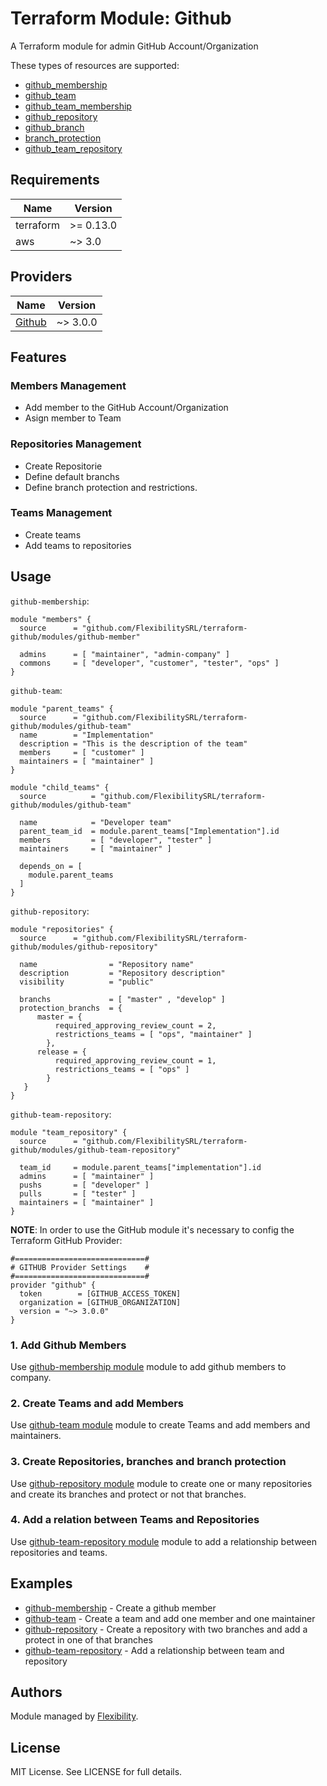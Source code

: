 

#  Terraform Module: Github

A Terraform module for admin GitHub Account/Organization

These types of resources are supported:
* [github_membership](https://registry.terraform.io/providers/hashicorp/github/latest/docs/resources/membership)
* [github_team](https://registry.terraform.io/providers/hashicorp/github/latest/docs/resources/team)
* [github_team_membership](https://registry.terraform.io/providers/hashicorp/github/latest/docs/resources/team_membership)
* [github_repository](https://registry.terraform.io/providers/hashicorp/github/latest/docs/resources/repository)
* [github_branch](https://registry.terraform.io/providers/hashicorp/github/latest/docs/resources/branch)
* [branch_protection](https://registry.terraform.io/providers/hashicorp/github/latest/docs/resources/branch_protection)
* [github_team_repository](https://registry.terraform.io/providers/hashicorp/github/latest/docs/resources/team_repository)

## Requirements                                                                                                                                                                                                    
                                                                                                                                                                                                                   
| Name | Version |                                                                                                                                                                                                 
|------|---------|                                                                                                                                                                                                 
| terraform | >= 0.13.0 |                                                                                                                                                                                         
| aws | ~> 3.0 |                                                                                                                                                                                                   
                                                                                                                                                                                                                   
## Providers                                                                                                                                                                                                       
                                                                                                                                                                                                                   
| Name | Version |                                                                                                                                                                                                 
|------|---------|                                                                                                                                                                                                 
| [Github](https://registry.terraform.io/providers/hashicorp/github/latest/docs)  | ~> 3.0.0 |


## Features

### Members Management
 - Add member to the GitHub Account/Organization
 - Asign member to Team

### Repositories Management
- Create Repositorie
- Define default branchs
- Define branch protection and restrictions.

### Teams Management
- Create teams
- Add teams to repositories

## Usage

`github-membership`:
```hcl
module "members" {
  source      = "github.com/FlexibilitySRL/terraform-github/modules/github-member"

  admins      = [ "maintainer", "admin-company" ]
  commons     = [ "developer", "customer", "tester", "ops" ]
}
```

`github-team`:
```hcl
module "parent_teams" {
  source      = "github.com/FlexibilitySRL/terraform-github/modules/github-team"
  name        = "Implementation"
  description = "This is the description of the team" 
  members     = [ "customer" ]
  maintainers = [ "maintainer" ]
}

module "child_teams" {
  source          = "github.com/FlexibilitySRL/terraform-github/modules/github-team"

  name            = "Developer team"
  parent_team_id  = module.parent_teams["Implementation"].id
  members         = [ "developer", "tester" ]
  maintainers     = [ "maintainer" ]

  depends_on = [
    module.parent_teams
  ]
}
```

`github-repository`:
```hcl
module "repositories" {
  source      = "github.com/FlexibilitySRL/terraform-github/modules/github-repository"

  name                = "Repository name"
  description         = "Repository description"
  visibility          = "public"

  branchs             = [ "master" , "develop" ] 
  protection_branchs  = {
      master = {
          required_approving_review_count = 2,
          restrictions_teams = [ "ops", "maintainer" ]
        },
      release = {
          required_approving_review_count = 1,
          restrictions_teams = [ "ops" ]
        }
   }
}
```

`github-team-repository`:
```hcl
module "team_repository" {
  source      = "github.com/FlexibilitySRL/terraform-github/modules/github-team-repository"

  team_id     = module.parent_teams["implementation"].id
  admins      = [ "maintainer" ]
  pushs       = [ "developer" ]
  pulls       = [ "tester" ]
  maintainers = [ "maintainer" ]
}
```

**NOTE**: In order to use the GitHub module it's necessary to config the Terraform GitHub Provider:

    #=============================#
    # GITHUB Provider Settings    #
    #=============================#
    provider "github" {
      token        = [GITHUB_ACCESS_TOKEN]
      organization = [GITHUB_ORGANIZATION]
      version = "~> 3.0.0"
    }

### 1. Add Github Members

Use [github-membership module](https://github.com/FlexibilitySRL/terraform-github/modules/github-membership) module to add github members to company.

### 2. Create Teams and add Members

Use [github-team module](https://github.com/FlexibilitySRL/terraform-github/modules/github-team) module to create Teams and add members and maintainers.

### 3. Create Repositories, branches and branch protection

Use [github-repository module](https://github.com/FlexibilitySRL/terraform-github/modules/github-repository) module to create one or many repositories and create its branches and protect or not that branches.

### 4. Add a relation between Teams and Repositories

Use [github-team-repository module](https://github.com/FlexibilitySRL/terraform-github/modules/github-team-repository) module to add a relationship between repositories and teams.


## Examples

* [github-membership](https://github.com/FlexibilitySRL/terraform-github/tree/master/examples/github-membership) - Create a github member
* [github-team](https://github.com/FlexibilitySRL/terraform-github/tree/master/examples/github-team) - Create a team and add one member and one maintainer
* [github-repository](https://github.com/FlexibilitySRL/terraform-github/tree/master/examples/github-repository) - Create a repository with two branches and add a protect in one of that branches
* [github-team-repository](https://github.com/FlexibilitySRL/terraform-github/tree/master/examples/github-team-repository) - Add a relationship between team and repository

## Authors

Module managed by [Flexibility](https://github.com/FlexibilitySRL).

## License

MIT License. See LICENSE for full details.
